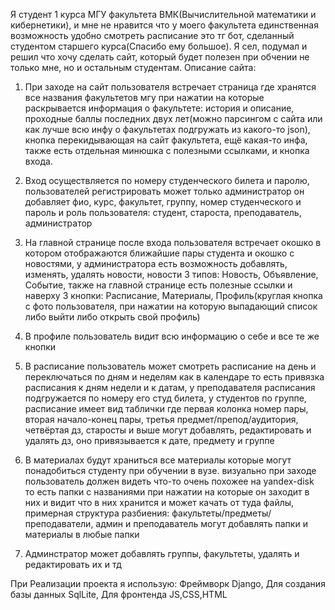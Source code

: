 Я студент 1 курса МГУ факультета ВМК(Вычислительной математики и кибернетики), и мне не нравится что у моего факультета единственная возможность удобно смотреть расписание это тг бот, сделанный студентом старшего курса(Спасибо ему большое). Я сел, подумал и решил что хочу сделать сайт, который будет полезен при обчении не только мне, но и остальным студентам. 
Описание сайта: 
1) При заходе на сайт пользователя встречает страница где хранятся все названия факультетов мгу при нажатии на которые раскрывается информация о факультете: история и описание, проходные баллы последних двух лет(можно парсингом с сайта или как лучше всю инфу о факультетах подгружать из какого-то json), кнопка перекидывающая на сайт факультета, ещё какая-то инфа, также есть отдельная минюшка с полезными ссылками, и кнопка входа.

2) Вход осуществляется по номеру студенческого билета и паролю, пользователей регистрировать может только администратор он добавляет фио, курс, факультет, группу, номер студенческого и пароль и роль пользователя: студент, староста, преподаватель, администратор

3) На главной странице после входа пользователя встречает окошко в котором отображаются ближайшие пары студента и окошко с новостями, у администратора есть возможность добавлять, изменять, удалять новости, новости 3 типов: Новость, Объявление, Событие, также на главной странице есть полезные ссылки и наверху 3 кнопки: Расписание, Материалы, Профиль(круглая кнопка с фото пользователя, при нажатии на которую выпадающий список либо выйти либо открыть свой профиль)

4) В профиле пользователь видит всю информацию о себе и все те же кнопки

5) В расписание пользователь может смотреть расписание на день и переключаться по дням и неделям как в календаре то есть привязка расписания к дням недели и к датам, у преподавателя расписания подгружается по номеру его студ билета, у студентов по группе, расписание имеет вид таблички где первая колонка номер пары, вторая начало-конец пары, третья предмет/препод/аудитория, четвёртая дз, старосты и выше могут добавлять, редактировать и удалять дз, оно привязывается к дате, предмету и группе

6) В материалах будут храниться все материалы которые могут понадобиться студенту при обучении в вузе. визуально при заходе пользователь должен видеть что-то очень похожее на yandex-disk то есть папки с названиями при нажатии на которые он заходит в них и видит что в них хранится и может качать от туда файлы, примерная структура разбиения: факультеты/предметы/преподаватели, админ и преподаватель могут добавлять папки и материалы в любые папки

7) Админстратор может добавлять группы, факультеты, удалять и редактировать их и тд

При Реализации проекта я использую: Фреймворк Django, Для создания базы данных SqlLite, Для фронтенда JS,CSS,HTML
